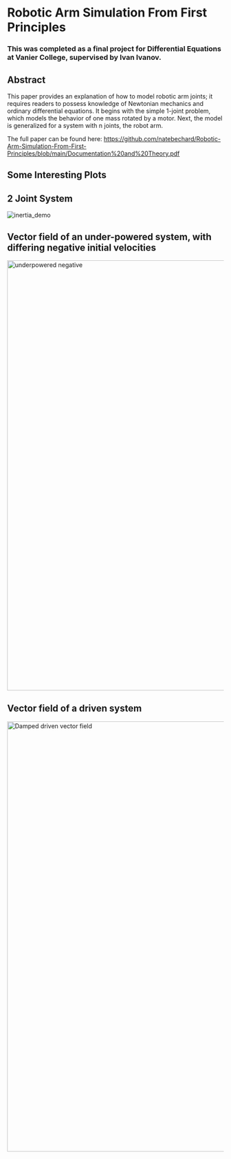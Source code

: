 # Robotic Arm Simulation From First Principles
### This was completed as a final project for Differential Equations at Vanier College, supervised by Ivan Ivanov. 

## Abstract
This paper provides an explanation of how to model robotic arm joints; it requires readers to possess knowledge of Newtonian mechanics and ordinary differential equations. It begins with the simple 1-joint problem, which models the behavior of one mass rotated by a motor. Next, the model is generalized for a system with n joints, the robot arm. 

The full paper can be found here: https://github.com/natebechard/Robotic-Arm-Simulation-From-First-Principles/blob/main/Documentation%20and%20Theory.pdf

## Some Interesting Plots

## 2 Joint System
![inertia_demo](https://github.com/natebechard/Robotic-Arm-Simulation-From-First-Principles/assets/40401530/1bc782f9-0b9a-405d-9ea6-2c4e6fbd30fb)

## Vector field of an under-powered system, with differing negative initial velocities
<img width="1000" alt="underpowered negative" src="https://github.com/natebechard/Robotic-Arm-Simulation-From-First-Principles/assets/40401530/88804ba3-529a-4750-8698-56a054489581">

## Vector field of a driven system
<img width="1000" alt="Damped driven vector field" src="https://github.com/natebechard/Robotic-Arm-Simulation-From-First-Principles/assets/40401530/b3860745-87fa-446f-9d92-6c519ab927a7">
